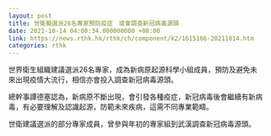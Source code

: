```yaml
---
layout: post
title: 世衛擬選派26名專家預防疫症　或會調查新冠病毒源頭
date: 2021-10-14 04:00:34.000000000 +08:00
link: https://news.rthk.hk/rthk/ch/component/k2/1615166-20211014.htm
categories: rthk
---
```


世界衛生組織建議選派26名專家，成為新病原起源科學小組成員，預防及避免未來出現疫情大流行，相信亦會投入調查新冠病毒源頭。

總幹事譚德塞認為，新病原不斷出現，會引發各種疫症，新冠病毒後會繼續有新病毒，有必要理解及認識起源，防範未來疾病，這需不同專業範疇。

世衛建議選派的部分專家成員，曾參與年初的專家組到武漢調查新冠病毒源頭。
